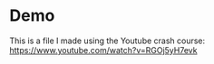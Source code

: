 # Demo

This is a file I made using the Youtube crash course: https://www.youtube.com/watch?v=RGOj5yH7evk
